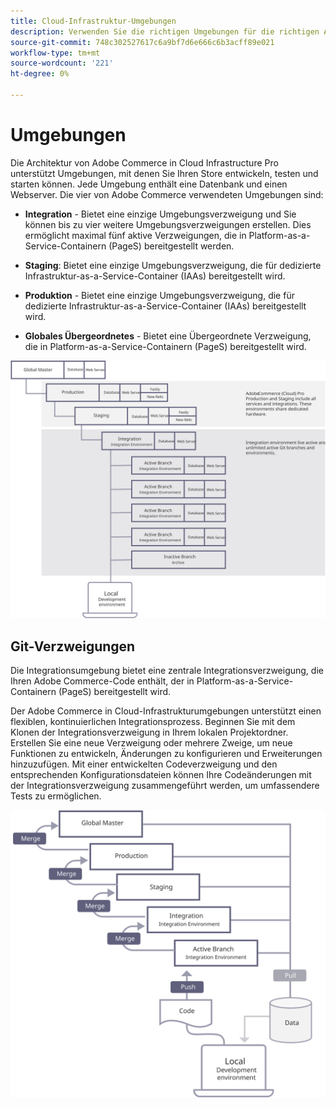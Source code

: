 ```yaml
---
title: Cloud-Infrastruktur-Umgebungen
description: Verwenden Sie die richtigen Umgebungen für die richtigen Anwendungsfälle.
source-git-commit: 748c302527617c6a9bf7d6e666c6b3acff89e021
workflow-type: tm+mt
source-wordcount: '221'
ht-degree: 0%

---
```



# Umgebungen

Die Architektur von Adobe Commerce in Cloud Infrastructure Pro unterstützt Umgebungen, mit denen Sie Ihren Store entwickeln, testen und starten können. Jede Umgebung enthält eine Datenbank und einen Webserver. Die vier von Adobe Commerce verwendeten Umgebungen sind:

- **Integration** - Bietet eine einzige Umgebungsverzweigung und Sie können bis zu vier weitere Umgebungsverzweigungen erstellen. Dies ermöglicht maximal fünf aktive Verzweigungen, die in Platform-as-a-Service-Containern (PageS) bereitgestellt werden.

- **Staging**: Bietet eine einzige Umgebungsverzweigung, die für dedizierte Infrastruktur-as-a-Service-Container (IAAs) bereitgestellt wird.

- **Produktion** - Bietet eine einzige Umgebungsverzweigung, die für dedizierte Infrastruktur-as-a-Service-Container (IAAs) bereitgestellt wird.

- **Globales Übergeordnetes** - Bietet eine Übergeordnete Verzweigung, die in Platform-as-a-Service-Containern (PageS) bereitgestellt wird.

![Abbildung der Beziehung zwischen Adobe Commerce-Cloud-Umgebungen](../../../assets/playbooks/environment-diagram.svg)

## Git-Verzweigungen

Die Integrationsumgebung bietet eine zentrale Integrationsverzweigung, die Ihren Adobe Commerce-Code enthält, der in Platform-as-a-Service-Containern (PageS) bereitgestellt wird.

Der Adobe Commerce in Cloud-Infrastrukturumgebungen unterstützt einen flexiblen, kontinuierlichen Integrationsprozess. Beginnen Sie mit dem Klonen der Integrationsverzweigung in Ihrem lokalen Projektordner. Erstellen Sie eine neue Verzweigung oder mehrere Zweige, um neue Funktionen zu entwickeln, Änderungen zu konfigurieren und Erweiterungen hinzuzufügen. Mit einer entwickelten Codeverzweigung und den entsprechenden Konfigurationsdateien können Ihre Codeänderungen mit der Integrationsverzweigung zusammengeführt werden, um umfassendere Tests zu ermöglichen.

![Abbildung der Git-basierten Verzweigungsstrategie für Adobe Commerce-Cloud-Umgebungen](../../../assets/playbooks/branching-diagram.svg)
